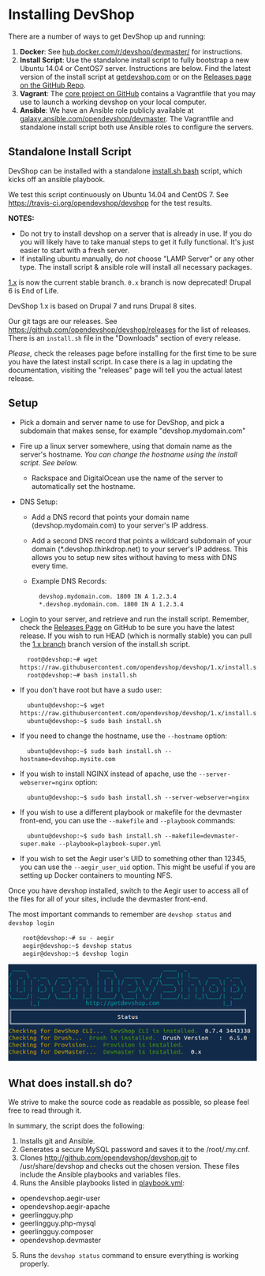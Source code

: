 # Installing DevShop

There are a number of ways to get DevShop up and running:

1. **Docker**: See [hub.docker.com/r/devshop/devmaster/](https://hub.docker.com/r/devshop/devmaster/) for instructions.
2. **Install Script**: Use the standalone install script to fully bootstrap a new Ubuntu 14.04 or CentOS7 server. Instructions are below.  Find the latest version of the install script at [getdevshop.com](http://getdevshop.com) or on the [Releases page on the GitHub Repo](http://github.com/opendevshop/devshop/releases).
3. **Vagrant**: The [core project on GitHub](https://github.com/opendevshop/devshop) contains a Vagrantfile that you may use to launch a working devshop on your local computer.
4. **Ansible**: We have an Ansible role publicly available at [galaxy.ansible.com/opendevshop/devmaster](https://galaxy.ansible.com/opendevshop/devmaster/). The Vagrantfile and standalone install script both use Ansible roles to configure the servers.


## Standalone Install Script

DevShop can be installed with a standalone <a href="https://github.com/opendevshop/devshop/blob/1.x/install.sh">install.sh bash</a> script, which kicks off an ansible playbook.

We test this script continuously on Ubuntu 14.04 and CentOS 7.  See https://travis-ci.org/opendevshop/devshop for the test results.

<strong>NOTES:</strong>
- Do not try to install devshop on a server that is already in use. If you do you will likely have to take manual steps to get it fully functional. It's just easier to start with a fresh server.
- If installing ubuntu manually, do *not* choose "LAMP Server" or any other type. The install script & ansible role will install all necessary packages.

[1.x](https://github.com/opendevshop/devshop) is now the current stable branch. `0.x` branch is now deprecated! Drupal 6 is End of Life.

DevShop 1.x is based on Drupal 7 and runs Drupal 8 sites.

Our git tags are our releases. See https://github.com/opendevshop/devshop/releases for the list of releases.  There is an `install.sh` file in the "Downloads" section of every release.

*Please,* check the releases page before installing for the first time to be sure you have the latest install script. In case there is a lag in updating the documentation, visiting the "releases" page will tell you the actual latest release.


Setup
-----

- Pick a domain and server name to use for DevShop, and pick a subdomain that makes sense, for example "devshop.mydomain.com"
- Fire up a linux server somewhere, using that domain name as the server's hostname. *You can change the hostname using the install script. See below.*
    - Rackspace and DigitalOcean use the name of the server to automatically set the hostname.
- DNS Setup:
    - Add a DNS record that points your domain name (devshop.mydomain.com) to your server's IP address.
    - Add a second DNS record that points a wildcard subdomain of your domain (*.devshop.thinkdrop.net) to your server's IP address. This allows you to setup new sites without having to mess with DNS every time.
    - Example DNS Records:

            devshop.mydomain.com. 1800 IN A 1.2.3.4
            *.devshop.mydomain.com. 1800 IN A 1.2.3.4

- Login to your server, and retrieve and run the install script. Remember, check the [Releases Page](https://github.com/opendevshop/devshop/releases) on GitHub to be sure you have the latest release.  If you wish to run HEAD (which is normally stable) you can pull the [1.x branch](https://raw.githubusercontent.com/opendevshop/devshop/1.x/install.sh) branch version of the install.sh script.

        root@devshop:~# wget https://raw.githubusercontent.com/opendevshop/devshop/1.x/install.sh
        root@devshop:~# bash install.sh

- If you don't have root but have a sudo user:

        ubuntu@devshop:~$ wget https://raw.githubusercontent.com/opendevshop/devshop/1.x/install.sh
        ubuntu@devshop:~$ sudo bash install.sh

- If you need to change the hostname, use the `--hostname` option:

        ubuntu@devshop:~$ sudo bash install.sh --hostname=devshop.mysite.com

- If you wish to install NGINX instead of apache, use the `--server-webserver=nginx` option:

        ubuntu@devshop:~$ sudo bash install.sh --server-webserver=nginx

- If you wish to use a different playbook or makefile for the devmaster front-end, you can use the `--makefile` and `--playbook` commands:

        ubuntu@devshop:~$ sudo bash install.sh --makefile=devmaster-super.make --playbook=playbook-super.yml

- If you wish to set the Aegir user's UID to something other than 12345, you can use the `--aegir_user_uid` option. This might be useful if you are setting up Docker containers to mounting NFS.


Once you have devshop installed, switch to the Aegir user to access all of the files for all of your sites, include the devmaster front-end.

The most important commands to remember are `devshop status` and `devshop login`

        root@devshop:~# su - aegir
        aegir@devshop:~$ devshop status
        aegir@devshop:~$ devshop login
        
![$ devshop status](images/devshop-status.png "A screenshot of the devshop status command")


## What does install.sh do?

We strive to make the source code as readable as possible, so please feel free to read through it.

In summary, the script does the following:

1. Installs git and Ansible.
2. Generates a secure MySQL password and saves it to the /root/.my.cnf.
3. Clones http://github.com/opendevshop/devshop.git to /usr/share/devshop and checks out the chosen version.  These files include the Ansible playbooks and variables files.
4. Runs the Ansible playbooks listed in [playbook.yml](https://github.com/opendevshop/devshop/blob/1.x/playbook.yml):
  - opendevshop.aegir-user
  - opendevshop.aegir-apache
  - geerlingguy.php
  - geerlingguy.php-mysql
  - geerlingguy.composer
  - opendevshop.devmaster
5. Runs the `devshop status` command to ensure everything is working properly.

